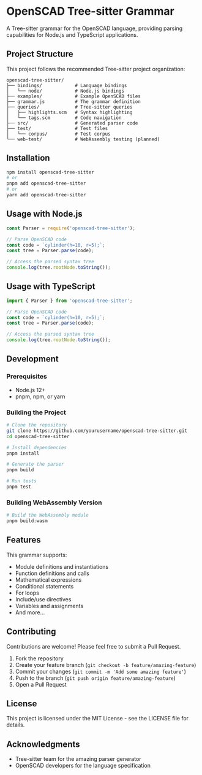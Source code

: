 # OpenSCAD Tree-sitter Grammar

A Tree-sitter grammar for the OpenSCAD language, providing parsing capabilities for Node.js and TypeScript applications.

## Project Structure

This project follows the recommended Tree-sitter project organization:

```
openscad-tree-sitter/
├── bindings/            # Language bindings
│   └── node/            # Node.js bindings
├── examples/            # Example OpenSCAD files
├── grammar.js           # The grammar definition
├── queries/             # Tree-sitter queries
│   ├── highlights.scm   # Syntax highlighting
│   └── tags.scm         # Code navigation
├── src/                 # Generated parser code
├── test/                # Test files
│   └── corpus/          # Test corpus
└── web-test/            # WebAssembly testing (planned)
```

## Installation

```bash
npm install openscad-tree-sitter
# or
pnpm add openscad-tree-sitter
# or
yarn add openscad-tree-sitter
```

## Usage with Node.js

```javascript
const Parser = require('openscad-tree-sitter');

// Parse OpenSCAD code
const code = `cylinder(h=10, r=5);`;
const tree = Parser.parse(code);

// Access the parsed syntax tree
console.log(tree.rootNode.toString());
```

## Usage with TypeScript

```typescript
import { Parser } from 'openscad-tree-sitter';

// Parse OpenSCAD code
const code = `cylinder(h=10, r=5);`;
const tree = Parser.parse(code);

// Access the parsed syntax tree
console.log(tree.rootNode.toString());
```

## Development

### Prerequisites

- Node.js 12+
- pnpm, npm, or yarn

### Building the Project

```bash
# Clone the repository
git clone https://github.com/yourusername/openscad-tree-sitter.git
cd openscad-tree-sitter

# Install dependencies
pnpm install

# Generate the parser
pnpm build

# Run tests
pnpm test
```

### Building WebAssembly Version

```bash
# Build the WebAssembly module
pnpm build:wasm
```

## Features

This grammar supports:

- Module definitions and instantiations
- Function definitions and calls
- Mathematical expressions
- Conditional statements
- For loops
- Include/use directives
- Variables and assignments
- And more...

## Contributing

Contributions are welcome! Please feel free to submit a Pull Request.

1. Fork the repository
2. Create your feature branch (`git checkout -b feature/amazing-feature`)
3. Commit your changes (`git commit -m 'Add some amazing feature'`)
4. Push to the branch (`git push origin feature/amazing-feature`)
5. Open a Pull Request

## License

This project is licensed under the MIT License - see the LICENSE file for details.

## Acknowledgments

- Tree-sitter team for the amazing parser generator
- OpenSCAD developers for the language specification 